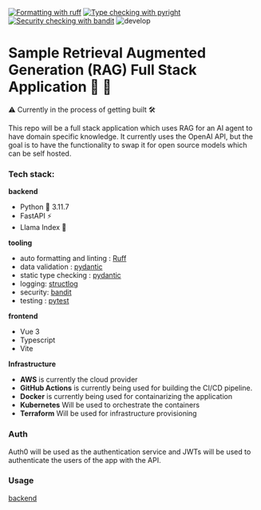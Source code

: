 [![Formatting with ruff](https://img.shields.io/endpoint?url=https://raw.githubusercontent.com/astral-sh/ruff/main/assets/badge/v2.json)](https://github.com/astral-sh/ruff)
[![Type checking with pyright](https://microsoft.github.io/pyright/img/pyright_badge.svg)](https://microsoft.github.io/pyright/)
[![Security checking with bandit](https://img.shields.io/badge/security-bandit-yellow.svg)](https://github.com/PyCQA/bandit)
![develop](https://github.com/informatter/fullstack-fastapi-rag-sample/actions/workflows/ci_cd.yml/badge.svg?branch=develop)

# Sample Retrieval Augmented Generation (RAG) Full Stack Application 🤖 🦙

⚠️ Currently in the process of getting built 🛠️

This repo will be a full stack application which uses RAG for an AI agent to have domain specific knowledge. It currently uses the OpenAI API, but the goal is to have the functionality
to swap it for open source models which can be self hosted. 

### Tech stack:
**backend**
- Python 🐍  3.11.7 
- FastAPI ⚡
- Llama Index 🦙

**tooling**
- auto formatting and linting : [Ruff](https://github.com/astral-sh/ruff)
- data validation :  [pydantic](https://github.com/pydantic/pydantic)
- static type checking :  [pydantic](https://github.com/microsoft/pyright)
- logging: [structlog](https://github.com/hynek/structlog)
- security: [bandit](https://github.com/openstack/bandit)
- testing : [pytest](https://github.com/pytest-dev/pytest)


**frontend**
- Vue 3
- Typescript
- Vite

**Infrastructure**
- **AWS** is currently the cloud provider
- **GitHub Actions** is currently being used for building the CI/CD pipeline. 
- **Docker** is currently being used for containarizing the application
- **Kubernetes** Will be used to orchestrate the containers
- **Terraform** Will be used for infrastructure provisioning


### Auth
Auth0 will be used as the authentication service and JWTs will be used to authenticate the users of the app with the API.


### Usage
[backend](https://github.com/informatter/fullstack-fastapi-rag-sample/blob/develop/backend/README.md)

